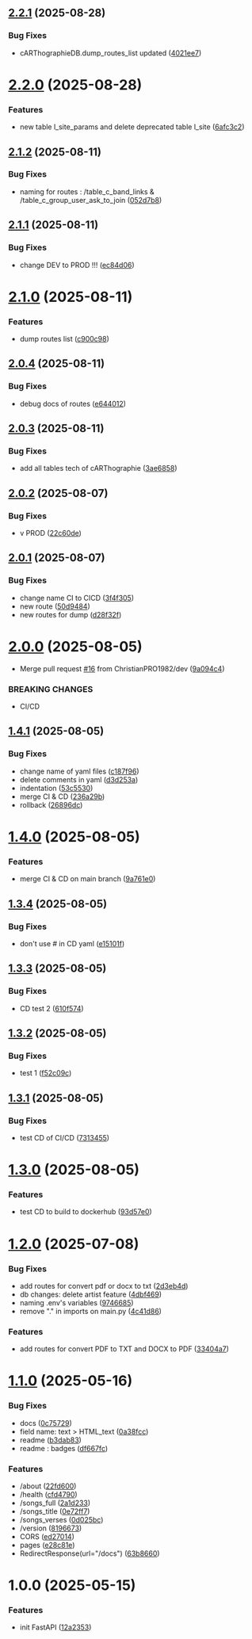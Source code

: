 ## [2.2.1](https://github.com/ChristianPRO1982/api-carthographie/compare/v2.2.0...v2.2.1) (2025-08-28)


### Bug Fixes

* cARThographieDB.dump_routes_list updated ([4021ee7](https://github.com/ChristianPRO1982/api-carthographie/commit/4021ee7b45c239a2dd76a574c5b4b4b382ca8d97))

# [2.2.0](https://github.com/ChristianPRO1982/api-carthographie/compare/v2.1.2...v2.2.0) (2025-08-28)


### Features

* new table l_site_params and delete deprecated table l_site ([6afc3c2](https://github.com/ChristianPRO1982/api-carthographie/commit/6afc3c23703bc240b89606c7ce7e673f336117ac))

## [2.1.2](https://github.com/ChristianPRO1982/api-carthographie/compare/v2.1.1...v2.1.2) (2025-08-11)


### Bug Fixes

* naming for routes : /table_c_band_links & /table_c_group_user_ask_to_join ([052d7b8](https://github.com/ChristianPRO1982/api-carthographie/commit/052d7b809a51d41cd44fd593382ad72882c408a8))

## [2.1.1](https://github.com/ChristianPRO1982/api-carthographie/compare/v2.1.0...v2.1.1) (2025-08-11)


### Bug Fixes

* change DEV to PROD !!! ([ec84d06](https://github.com/ChristianPRO1982/api-carthographie/commit/ec84d06d1cdda2f3d5a42c1fb006296b23092be6))

# [2.1.0](https://github.com/ChristianPRO1982/api-carthographie/compare/v2.0.4...v2.1.0) (2025-08-11)


### Features

* dump routes list ([c900c98](https://github.com/ChristianPRO1982/api-carthographie/commit/c900c98b73269d8c09251cbc4567efaf24630cce))

## [2.0.4](https://github.com/ChristianPRO1982/api-carthographie/compare/v2.0.3...v2.0.4) (2025-08-11)


### Bug Fixes

* debug docs of routes ([e644012](https://github.com/ChristianPRO1982/api-carthographie/commit/e644012aa3ebc4c49259b3e4e52b1880d0881727))

## [2.0.3](https://github.com/ChristianPRO1982/api-carthographie/compare/v2.0.2...v2.0.3) (2025-08-11)


### Bug Fixes

* add all tables tech of cARThographie ([3ae6858](https://github.com/ChristianPRO1982/api-carthographie/commit/3ae685871a28b3e0e8e73c2b275f49d4bea81104))

## [2.0.2](https://github.com/ChristianPRO1982/api-carthographie/compare/v2.0.1...v2.0.2) (2025-08-07)


### Bug Fixes

* v PROD ([22c60de](https://github.com/ChristianPRO1982/api-carthographie/commit/22c60de1a9435f6532916228cb54aa35e3f2f841))

## [2.0.1](https://github.com/ChristianPRO1982/api-carthographie/compare/v2.0.0...v2.0.1) (2025-08-07)


### Bug Fixes

* change name CI to CICD ([3f4f305](https://github.com/ChristianPRO1982/api-carthographie/commit/3f4f30550c87062e19ea638563d9de4ec80d90bc))
* new route ([50d9484](https://github.com/ChristianPRO1982/api-carthographie/commit/50d94842351d64e6a604a1a9827065171e660602))
* new routes for dump ([d28f32f](https://github.com/ChristianPRO1982/api-carthographie/commit/d28f32f04d49e5ef146ba69464256e514f3912fd))

# [2.0.0](https://github.com/ChristianPRO1982/api-carthographie/compare/v1.4.1...v2.0.0) (2025-08-05)


* Merge pull request [#16](https://github.com/ChristianPRO1982/api-carthographie/issues/16) from ChristianPRO1982/dev ([9a094c4](https://github.com/ChristianPRO1982/api-carthographie/commit/9a094c414e1c6f3cb1cdcdad109308227bebd614))


### BREAKING CHANGES

* CI/CD

## [1.4.1](https://github.com/ChristianPRO1982/api-carthographie/compare/v1.4.0...v1.4.1) (2025-08-05)


### Bug Fixes

* change name of yaml files ([c187f96](https://github.com/ChristianPRO1982/api-carthographie/commit/c187f96e71c3ae12f6d062b5748462c622bff96d))
* delete comments in yaml ([d3d253a](https://github.com/ChristianPRO1982/api-carthographie/commit/d3d253a27a53532d2695c9bfa561cf679460e05a))
* indentation ([53c5530](https://github.com/ChristianPRO1982/api-carthographie/commit/53c55300311de2aa49904acf9e1e600575d969e2))
* merge CI & CD ([236a29b](https://github.com/ChristianPRO1982/api-carthographie/commit/236a29ba812ef666b9554af680623a1626b2f82e))
* rollback ([26896dc](https://github.com/ChristianPRO1982/api-carthographie/commit/26896dcde65dc261fae39859d59d87809fecda4a))

# [1.4.0](https://github.com/ChristianPRO1982/api-carthographie/compare/v1.3.4...v1.4.0) (2025-08-05)


### Features

* merge CI & CD on main branch ([9a761e0](https://github.com/ChristianPRO1982/api-carthographie/commit/9a761e0862f1969156d9303d515e8103a7e595d2))

## [1.3.4](https://github.com/ChristianPRO1982/api-carthographie/compare/v1.3.3...v1.3.4) (2025-08-05)


### Bug Fixes

* don't use # in CD yaml ([e15101f](https://github.com/ChristianPRO1982/api-carthographie/commit/e15101f26a93c626adecd3fdc4d04682a0b7c77e))

## [1.3.3](https://github.com/ChristianPRO1982/api-carthographie/compare/v1.3.2...v1.3.3) (2025-08-05)


### Bug Fixes

* CD test 2 ([610f574](https://github.com/ChristianPRO1982/api-carthographie/commit/610f5740d188e0487d164128a51d2181a3001007))

## [1.3.2](https://github.com/ChristianPRO1982/api-carthographie/compare/v1.3.1...v1.3.2) (2025-08-05)


### Bug Fixes

* test 1 ([f52c09c](https://github.com/ChristianPRO1982/api-carthographie/commit/f52c09cbd9e252a33f925e5f40e81f892a4cf796))

## [1.3.1](https://github.com/ChristianPRO1982/api-carthographie/compare/v1.3.0...v1.3.1) (2025-08-05)


### Bug Fixes

* test CD of CI/CD ([7313455](https://github.com/ChristianPRO1982/api-carthographie/commit/731345556cc0d04ed9bf97f422dd7b581b2f2c0f))

# [1.3.0](https://github.com/ChristianPRO1982/api-carthographie/compare/v1.2.0...v1.3.0) (2025-08-05)


### Features

* test CD to build to dockerhub ([93d57e0](https://github.com/ChristianPRO1982/api-carthographie/commit/93d57e09e3ac08b5e28ed6a2fb3585e56ef7882a))

# [1.2.0](https://github.com/ChristianPRO1982/api-carthographie/compare/v1.1.0...v1.2.0) (2025-07-08)


### Bug Fixes

* add routes for convert pdf or docx to txt ([2d3eb4d](https://github.com/ChristianPRO1982/api-carthographie/commit/2d3eb4d29b2015d51ba5685fa145b807affbc55f))
* db changes: delete artist feature ([4dbf469](https://github.com/ChristianPRO1982/api-carthographie/commit/4dbf4695b6b160152ada62e5b18f25295fedd481))
* naming .env's variables ([9746685](https://github.com/ChristianPRO1982/api-carthographie/commit/97466856f100cc1ef17afc22590adc2804e5e4cc))
* remove "." in imports on main.py ([4c41d86](https://github.com/ChristianPRO1982/api-carthographie/commit/4c41d86084510ab150b25c76f15df3c0149ee60e))


### Features

* add routes for convert PDF to TXT and DOCX to PDF ([33404a7](https://github.com/ChristianPRO1982/api-carthographie/commit/33404a7a0cec51febcd882479930c1dd2c98bfb5))

# [1.1.0](https://github.com/ChristianPRO1982/api-carthographie/compare/v1.0.0...v1.1.0) (2025-05-16)


### Bug Fixes

* docs ([0c75729](https://github.com/ChristianPRO1982/api-carthographie/commit/0c75729cc84fd1d7cbddf8a848baebfd82376de8))
* field name: text > HTML_text ([0a38fcc](https://github.com/ChristianPRO1982/api-carthographie/commit/0a38fcc55599133df26b4522c37a35d944e316a7))
* readme ([b3dab83](https://github.com/ChristianPRO1982/api-carthographie/commit/b3dab83300fffd8a77286ceaaeb90fd621b01601))
* readme : badges ([df667fc](https://github.com/ChristianPRO1982/api-carthographie/commit/df667fc658db50e9d2db53cf113b4b982caceab9))


### Features

* /about ([22fd600](https://github.com/ChristianPRO1982/api-carthographie/commit/22fd600bbe47546d1df8241b829488da3e31b7d1))
* /health ([cfd4790](https://github.com/ChristianPRO1982/api-carthographie/commit/cfd47904553e64bb3c322670b0c650a906c9d735))
* /songs_full ([2a1d233](https://github.com/ChristianPRO1982/api-carthographie/commit/2a1d233484846e942a91a99317d79c2edcb5ebc9))
* /songs_title ([0e72ff7](https://github.com/ChristianPRO1982/api-carthographie/commit/0e72ff768aec4d28cb793e3e06d6b79200b556fa))
* /songs_verses ([0d025bc](https://github.com/ChristianPRO1982/api-carthographie/commit/0d025bca22b09465f1b16ebb24f8d371e4f27f62))
* /version ([8196673](https://github.com/ChristianPRO1982/api-carthographie/commit/81966735eff9d9d7185921b110be2299f50170bc))
* CORS ([ed27014](https://github.com/ChristianPRO1982/api-carthographie/commit/ed2701451cad533297189733836c48f208536f44))
* pages ([e28c81e](https://github.com/ChristianPRO1982/api-carthographie/commit/e28c81e0c9623fc2e90a990856fa14769341f4bf))
* RedirectResponse(url="/docs") ([63b8660](https://github.com/ChristianPRO1982/api-carthographie/commit/63b8660722508a1dfdb62ca3ca78e43e21990d0f))

# 1.0.0 (2025-05-15)


### Features

* init FastAPI ([12a2353](https://github.com/ChristianPRO1982/api-carthographie/commit/12a2353f83fd19b16cb95777cf9c51e386a144fb))
